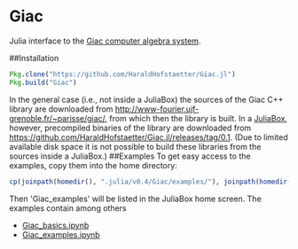 # Giac

Julia interface to the [Giac computer algebra system](http://www-fourier.ujf-grenoble.fr/~parisse/giac.html).

##Installation
```julia
Pkg.clone("https://github.com/HaraldHofstaetter/Giac.jl")
Pkg.build("Giac")
```
In the general case (i.e., not inside a JuliaBox) the sources of the Giac C++ library are downloaded from  http://www-fourier.ujf-grenoble.fr/~parisse/giac/, from which then the library is built. 
In a [JuliaBox](https://juliabox.com/), however, precompiled binaries of the library are downloaded from https://github.com/HaraldHofstaetter/Giac.jl/releases/tag/0.1. (Due to limited available disk space it is not possible to build these libraries from the sources inside a JuliaBox.)
##Examples
To get easy access to the examples, copy them into the home directory:
```julia
cp(joinpath(homedir(), ".julia/v0.4/Giac/examples/"), joinpath(homedir(), "Giac_examples"), remove_destination=true)
```
Then 'Giac_examples' will be listed in the JuliaBox home screen. The examples contain among others
+ [Giac_basics.ipynb](https://github.com/HaraldHofstaetter/Giac.jl/blob/master/examples/Giac_basics.ipynb)
+ [Giac_examples.ipynb](https://github.com/HaraldHofstaetter/Giac.jl/blob/master/examples/Giac_examples.ipynb)
